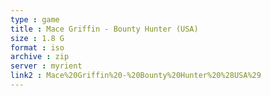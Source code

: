 ```yaml
---
type : game
title : Mace Griffin - Bounty Hunter (USA)
size : 1.8 G
format : iso
archive : zip
server : myrient
link2 : Mace%20Griffin%20-%20Bounty%20Hunter%20%28USA%29
---
```

